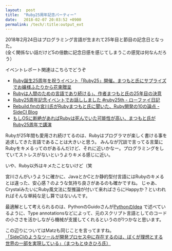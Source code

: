 ```yaml
---
layout:  post
title:  "Ruby25周年記念パーティー"
date:   2018-02-07 20:03:52 +0900
permalink: /tech/:title:output_ext
---
```

2018年2月24日はプログラミング言語が生まれて25年目と節目の記念日となった。  
 (全く関係ない話だけど5の倍数に記念日感を感じてしまうこの感覚は何なんだろう）

イベントレポート関連はこちらでどうぞ
- [Ruby誕生25周年を祝うイベント「Ruby25」開催。まつもと氏にサプライズでお嬢様ふたりから花束贈呈](http://www.publickey1.jp/blog/18/ruby25ruby25.html)
- [Rubyは人間のための言語であり続ける」、作者まつもと氏の25年目の決意](http://tech.nikkeibp.co.jp/atcl/nxt/column/18/00001/00110/)
- [Ruby25周年記念イベントでお話ししました #ruby25th - ローファイ日記](http://udzura.hatenablog.jp/entry/2018/02/28/191043)
- [Rebuild.fmの宮川氏がRubyまつもと氏に聞いた、Ruby開発の10の論点 - SideCI Blog](http://blog-ja.sideci.com/entry/2018/02/28/100943)
- [もしOSに断絶があればRubyは死んでいた可能性が高い、まつもと氏がRuby25周年で講演](http://blog-ja.sideci.com/entry/2018/02/26/121616)
  
Rubyが25年間も愛用され続けてるのは、Rubyはプログラマが楽しく書ける事を追求してきた言語であることは大きいと思う。
みんなが冗談で言ってる言葉にRubyをキメるってのがあるんだけど、それに近いかなー。プログラミングをしていてストレスがないというよりキメる感じに近い。
  
いや、Ruby以外はキメたことないけど（笑
  
宮川さんがいうように確かに、JavaとかCとか静的型付言語にはRubyのキメるとは違った、安心感？のような気持ち良さがあるのも確かですね。
じゃあ、CrystalみたいにRuby風文法に型推論が付いて来ればさらにHappyか？といわれればそんな単純な足し算ではないんです。

最適解として考えられるのは、PythonのGuidoさんが[PythonのIdea](https://mail.python.org/pipermail/python-ideas/2014-August/028618.html)
で述べているように、Type annotationsなどによって、元のスクリプト言語としてのコードの小ささを活かしながら機械が支援してくれるというのが1つかなと思います。

この辺りについてはMatzも同じことを言ってますね。  
[「SideCIのようなツールが開発プロセス中に存在するのは、ぼくが理想とする世界の一部を実現している」（まつもとゆきひろ氏）](http://blog-ja.sideci.com/entry/2018/03/02/120636)

  
